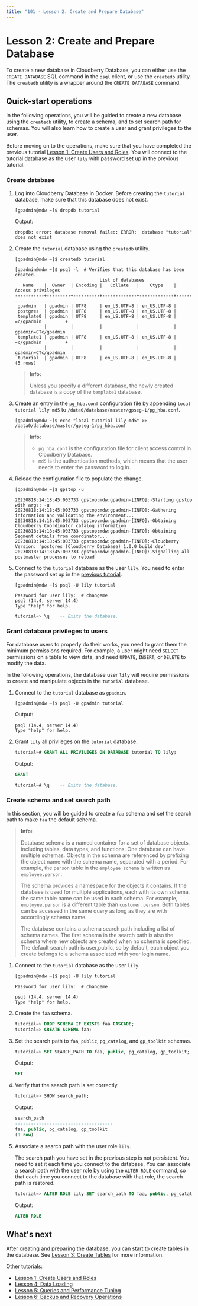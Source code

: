 ```yaml
---
title: "101 - Lesson 2: Create and Prepare Database"
---
```


# Lesson 2: Create and Prepare Database

To create a new database in Cloudberry Database, you can either use the `CREATE DATABASE` SQL command in the `psql` client, or use the `createdb` utility. The `createdb` utility is a wrapper around the `CREATE DATABASE` command.

## Quick-start operations

In the following operations, you will be guided to create a new database using the `createdb` utility, to create a schema, and to set search path for schemas. You will also learn how to create a user and grant privileges to the user.

Before moving on to the operations, make sure that you have completed the previous tutorial [Lesson 1: Create Users and Roles](../101-cbdb-tutorials/101-1-create-users-and-roles.md). You will connect to the tutorial database as the user `lily` with password set up in the previous tutorial.

### Create database

1. Log into Cloudberry Database in Docker. Before creating the `tutorial` database, make sure that this database does not exist.

    ```shell
    [gpadmin@mdw ~]$ dropdb tutorial
    ```

    Output:
    
    ```shell
    dropdb: error: database removal failed: ERROR:  database "tutorial" does not exist
    ```

2. Create the `tutorial` database using the `createdb` utility.

    ```shell
    [gpadmin@mdw ~]$ createdb tutorial
    ```

    ```shell
    [gpadmin@mdw ~]$ psql -l  # Verifies that this database has been created.
                                    List of databases
       Name    |  Owner  | Encoding |   Collate   |    Ctype    |  Access privileges
    -----------+---------+----------+-------------+-------------+---------------------
     gpadmin   | gpadmin | UTF8     | en_US.UTF-8 | en_US.UTF-8 |
     postgres  | gpadmin | UTF8     | en_US.UTF-8 | en_US.UTF-8 |
     template0 | gpadmin | UTF8     | en_US.UTF-8 | en_US.UTF-8 | =c/gpadmin         +
               |         |          |             |             | gpadmin=CTc/gpadmin
     template1 | gpadmin | UTF8     | en_US.UTF-8 | en_US.UTF-8 | =c/gpadmin         +
               |         |          |             |             | gpadmin=CTc/gpadmin
     tutorial  | gpadmin | UTF8     | en_US.UTF-8 | en_US.UTF-8 |
    (5 rows)
    ```

    > **Info:**
    >
    > Unless you specify a different database, the newly created database is a copy of the `template1` database.

3. Create an entry in the `pg_hba.conf` configuration file by appending `local tutorial lily md5` to `/data0/database/master/gpseg-1/pg_hba.conf`.

    ```shell
    [gpadmin@mdw ~]$ echo "local tutorial lily md5" >> /data0/database/master/gpseg-1/pg_hba.conf
    ```

    > **Info:**
    >
    > - `pg_hba.conf` is the configuration file for client access control in Cloudberry Database.
    > - `md5` is the authentication methods, which means that the user needs to enter the password to log in.


4. Reload the configuration file to populate the change.

    ```shell
    [gpadmin@mdw ~]$ gpstop -u
    ```

    ```shell
    20230818:14:18:45:003733 gpstop:mdw:gpadmin-[INFO]:-Starting gpstop with args: -u
    20230818:14:18:45:003733 gpstop:mdw:gpadmin-[INFO]:-Gathering information and validating the environment...
    20230818:14:18:45:003733 gpstop:mdw:gpadmin-[INFO]:-Obtaining Cloudberry Coordinator catalog information
    20230818:14:18:45:003733 gpstop:mdw:gpadmin-[INFO]:-Obtaining Segment details from coordinator...
    20230818:14:18:45:003733 gpstop:mdw:gpadmin-[INFO]:-Cloudberry Version: 'postgres (Cloudberry Database) 1.0.0 build dev'
    20230818:14:18:45:003733 gpstop:mdw:gpadmin-[INFO]:-Signalling all postmaster processes to reload
    ```

5. Connect to the `tutorial` database as the user `lily`. You need to enter the password set up in the [previous tutorial](../101-cbdb-tutorials/101-1-create-users-and-roles.md#create-a-user-using-the-create-user-command).

    ```shell
    [gpadmin@mdw ~]$ psql -U lily tutorial

    Password for user lily:  # changeme
    psql (14.4, server 14.4)
    Type "help" for help.
    ```

    ```sql
    tutorial=> \q    -- Exits the database.
    ```

### Grant database privileges to users

For database users to properly do their works, you need to grant them the minimum permissions required. For example, a user might need `SELECT` permissions on a table to view data, and need `UPDATE`, `INSERT`, or `DELETE` to modify the data.

In the following operations, the database user `lily` will require permissions to create and manipulate objects in the `tutorial` database.

1. Connect to the `tutorial` database as `gpadmin`.

    ```shell
    [gpadmin@mdw ~]$ psql -U gpadmin tutorial
    ```
    
    Output:

    ```shell
    psql (14.4, server 14.4)
    Type "help" for help.
    ```

2. Grant `lily` all privileges on the `tutorial` database.

    ```sql
    tutorial=# GRANT ALL PRIVILEGES ON DATABASE tutorial TO lily;
    ```

    Output:

    ```sql
    GRANT
    ```

    ```sql
    tutorial=# \q    -- Exits the database.
    ```

### Create schema and set search path

In this section, you will be guided to create a `faa` schema and set the search path to make `faa` the default schema.

> **Info:**
>
> Database schema is a named container for a set of database objects, including tables, data types, and functions. One database can have multiple schemas. Objects in the schema are referenced by prefixing the object name with the schema name, separated with a period. For example, the `person` table in the `employee schema` is written as `employee.person`.
>
> The schema provides a namespace for the objects it contains. If the database is used for multiple applications, each with its own schema, the same table name can be used in each schema. For example, `employee.person` is a different table than `customer.person`. Both tables can be accessed in the same query as long as they are with accordingly schema name.
>
> The database contains a schema search path including a list of schema names. The first schema in the search path is also the schema where new objects are created when no schema is specified. The default search path is user,public, so by default, each object you create belongs to a schema associated with your login name. 

1. Connect to the `tutorial` database as the user `lily`.

    ```shell
    [gpadmin@mdw ~]$ psql -U lily tutorial
    ```

    ```shell
    Password for user lily:  # changeme

    psql (14.4, server 14.4)
    Type "help" for help.
    ```

2. Create the `faa` schema.

    ```sql
    tutorial=> DROP SCHEMA IF EXISTS faa CASCADE;
    tutorial=> CREATE SCHEMA faa;
    ```

3. Set the search path to `faa`, `public`, `pg_catalog`, and `gp_toolkit` schemas.

    ```sql
    tutorial=> SET SEARCH_PATH TO faa, public, pg_catalog, gp_toolkit;
    ```

    Output:

    ```sql
    SET
    ```

4. Verify that the search path is set correctly.

    ```sql
    tutorial=> SHOW search_path;
    ```

    Output:

    ```sql
    search_path
    -------------------------------------
    faa, public, pg_catalog, gp_toolkit
    (1 row)
    ```

5. Associate a search path with the user role `lily`.

    The search path you have set in the previous step is not persistent. You need to set it each time you connect to the database. You can associate a search path with the user role by using the `ALTER ROLE` command, so that each time you connect to the database with that role, the search path is restored.

    ```sql
    tutorial=> ALTER ROLE lily SET search_path TO faa, public, pg_catalog, gp_toolkit;
    ```

    Output:

    ```sql
    ALTER ROLE
    ```

## What's next

After creating and preparing the database, you can start to create tables in the database. See [Lesson 3: Create Tables](../101-cbdb-tutorials/101-3-create-tables.md) for more information.

Other tutorials:

- [Lesson 1: Create Users and Roles](../101-cbdb-tutorials/101-1-create-users-and-roles.md)
- [Lesson 4: Data Loading](../101-cbdb-tutorials/101-4-data-loading.md)
- [Lesson 5: Queries and Performance Tuning](../101-cbdb-tutorials/101-5-queries-and-performance-tuning.md)
- [Lesson 6: Backup and Recovery Operations](../101-cbdb-tutorials/101-6-backup-and-recovery-operations.md)
